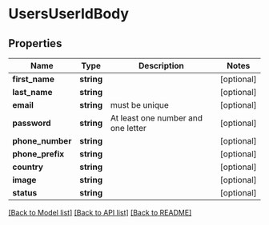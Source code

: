 # UsersUserIdBody

## Properties
Name | Type | Description | Notes
------------ | ------------- | ------------- | -------------
**first_name** | **string** |  | [optional] 
**last_name** | **string** |  | [optional] 
**email** | **string** | must be unique | [optional] 
**password** | **string** | At least one number and one letter | [optional] 
**phone_number** | **string** |  | [optional] 
**phone_prefix** | **string** |  | [optional] 
**country** | **string** |  | [optional] 
**image** | **string** |  | [optional] 
**status** | **string** |  | [optional] 

[[Back to Model list]](../../README.md#documentation-for-models) [[Back to API list]](../../README.md#documentation-for-api-endpoints) [[Back to README]](../../README.md)

